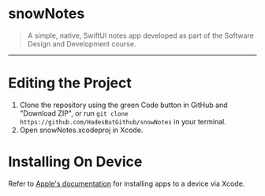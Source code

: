 # snowNotes
> A simple, native, SwiftUI notes app developed as part of the Software Design and Development course.
---
# Editing the Project
1. Clone the repository using the green Code button in GitHub and "Download ZIP", or run ``git clone https://github.com/HadesButGithub/snowNotes`` in your terminal.
2. Open snowNotes.xcodeproj in Xcode.

# Installing On Device
Refer to [Apple's documentation](https://developer.apple.com/documentation/xcode/distributing-your-app-to-registered-devices) for installing apps to a device via Xcode.
